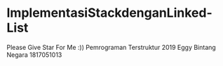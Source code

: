 # ImplementasiStackdenganLinked-List
Please Give Star For Me :))
Pemrograman Terstruktur 2019
Eggy Bintang Negara
1817051013
